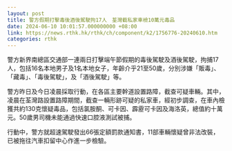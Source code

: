 ```yaml
---
layout: post
title: 警方假期打擊毒後酒後駕駛拘17人　荃灣截私家車檢10萬元毒品
date: 2024-06-10 10:01:57.000000000 +08:00
link: https://news.rthk.hk/rthk/ch/component/k2/1756776-20240610.htm
categories: rthk
---
```


警方新界南總區交通部一連兩日打擊端午節假期的毒後駕駛及酒後駕駛，拘捕17人，包括16名本地男子及1名本地女子，年齡介乎21至50歲，分別涉嫌「販毒」、「藏毒」、「毒後駕駛」，及「酒後駕駛」等。

警方昨日及今日凌晨採取行動，在各區主要幹道設置路障，截查可疑車輛。其中，凌晨在荃灣路設置路障期間，截查一輛形跡可疑的私家車，經初步調查，在車內檢獲共約130克懷疑毒品，包括氯胺酮、可卡因、霹靂可卡因及海洛英，總值約十萬元。50歲男司機未能通過快速口腔液測試被捕。

行動中，警方就超速駕駛發出66張定額罰款通知書，11部車輛懷疑曾非法改裝，已被拖往汽車扣留中心作進一步檢驗。
